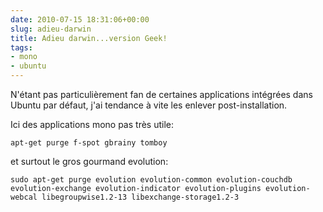 ```yaml
---
date: 2010-07-15 18:31:06+00:00
slug: adieu-darwin
title: Adieu darwin...version Geek!
tags:
- mono
- ubuntu
---
```


N'étant pas particulièrement fan de certaines applications intégrées dans Ubuntu par défaut, j'ai tendance à vite les enlever post-installation.

Ici des applications mono pas très utile:

	apt-get purge f-spot gbrainy tomboy

et surtout le gros gourmand evolution:

	sudo apt-get purge evolution evolution-common evolution-couchdb evolution-exchange evolution-indicator evolution-plugins evolution-webcal libegroupwise1.2-13 libexchange-storage1.2-3
